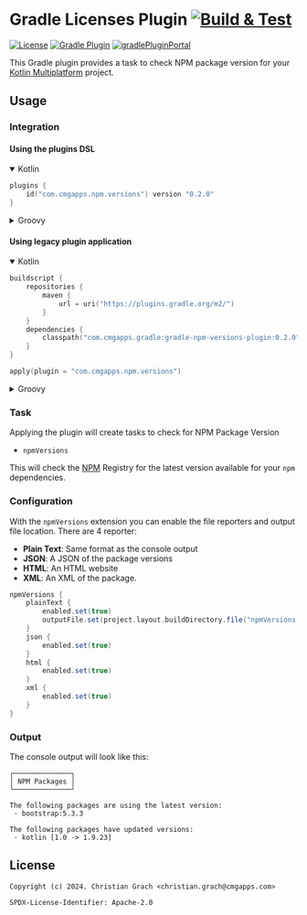 # Gradle Licenses Plugin [![Build & Test](https://github.com/chrimaeon/gradle-npm-versions/actions/workflows/main.yml/badge.svg)](https://github.com/chrimaeon/gradle-npm-versions/actions/workflows/main.yml)

[![License](https://img.shields.io/badge/license-Apache%202.0-brightgreen.svg?style=for-the-badge)](http://www.apache.org/licenses/LICENSE-2.0)
[![Gradle Plugin](https://img.shields.io/badge/Gradle-8.0%2B-%2302303A.svg?style=for-the-badge&logo=Gradle)](https://gradle.org/)
[![gradlePluginPortal](https://img.shields.io/gradle-plugin-portal/v/com.cmgapps.npm.versions?label=Gradle%20Plugin%20Portal&style=for-the-badge&logo=Gradle)](https://plugins.gradle.org/plugin/com.cmgapps.licenses)

This Gradle plugin provides a task to check NPM package version for
your [Kotlin Multiplatform](https://kotlinlang.org/docs/multiplatform.html) project.

## Usage

### Integration

#### Using the plugins DSL

<details open="open">
<summary>Kotlin</summary>

```kotlin
plugins {
    id("com.cmgapps.npm.versions") version "0.2.0"
}
```

</details>

<details>
<summary>Groovy</summary>

```groovy
plugins {
    id 'com.cmgapps.npm.versions' version '0.2.0'
}
```

</details>

#### Using legacy plugin application

<details open="open">
<summary>Kotlin</summary>

```kotlin
buildscript {
    repositories {
        maven {
            url = uri("https://plugins.gradle.org/m2/")
        }
    }
    dependencies {
        classpath("com.cmgapps.gradle:gradle-npm-versions-plugin:0.2.0")
    }
}

apply(plugin = "com.cmgapps.npm.versions")
```

</details>

<details>
<summary>Groovy</summary>

```groovy
buildscript {
    repositories {
        maven {
            url 'https://plugins.gradle.org/m2/'
        }
    }
    dependencies {
        classpath 'com.cmgapps.gradle:gradle-npm-versions-plugin:0.2.0'
    }
}

apply plugin: 'com.cmgapps.npm.versions'
```

</details>

### Task

Applying the plugin will create tasks to check for NPM Package Version

* `npmVersions`

This will check the [NPM](https://www.npmjs.com/) Registry for the latest version available for
your `npm` dependencies.

### Configuration

With the `npmVersions` extension you can enable the file reporters and output file location.
There are 4 reporter:

- **Plain Text**: Same format as the console output
- **JSON**: A JSON of the package versions
- **HTML**: An HTML website
- **XML**: An XML of the package.

```gradle
npmVersions {
    plainText {
        enabled.set(true)
        outputFile.set(project.layout.buildDirectory.file("npmVersions.txt"))
    }
    json {
        enabled.set(true)
    }
    html {
        enabled.set(true)
    }
    xml {
        enabled.set(true)
    }
}
```

### Output

The console output will look like this:

```text
┌──────────────┐
│ NPM Packages │
└──────────────┘

The following packages are using the latest version:
 · bootstrap:5.3.3

The following packages have updated versions:
 · kotlin [1.0 -> 1.9.23]

```

## License

```text
Copyright (c) 2024. Christian Grach <christian.grach@cmgapps.com>

SPDX-License-Identifier: Apache-2.0
```
